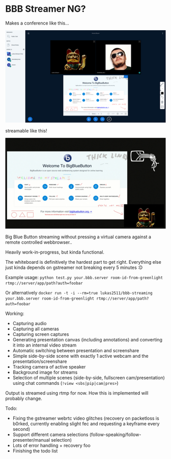 # BBB Streamer NG?

Makes a conference like this...

![](pics/before.jpg)

streamable like this!

![](pics/after.jpg)

Big Blue Button streaming without pressing a virtual camera against a remote controlled webbrowser..

Heavily work-in-progress, but kinda functional.

The whiteboard is definitively the hardest part to get right. Everything else just kinda depends on
gstreamer not breaking every 5 minutes :D

Example usage: `python test.py your.bbb.server room-id-from-greenlight rtmp://server/app/path?auth=foobar`

Or alternatively `docker run -t -i --rm=true lukas2511/bbb-streaming your.bbb.server room-id-from-greenlight rtmp://server/app/path?auth=foobar`

Working:

- Capturing audio
- Capturing all cameras
- Capturing screen captures
- Generating presentation canvas (including annotations) and converting it into an internal video stream
- Automatic switching between presentation and screenshare
- Simple side-by-side scene with exactly 1 active webcam and the presentation/screenshare
- Tracking camera of active speaker
- Background image for streams
- Selection of multiple scenes (side-by-side, fullscreen cam/presentation) using chat commands (`!view <sbs|pip|cam|pres>`)

Output is streamed using rtmp for now. How this is implemented will probably change.

Todo:

- Fixing the gstreamer webrtc video glitches (recovery on packetloss is b0rked, currently enabling slight fec and requesting a keyframe every second)
- Support different camera selections (follow-speaking/follow-presenter/manual selection)
- Lots of error handling + recovery foo
- Finishing the todo list

